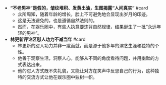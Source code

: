 - **“不老男神”是假的，皱纹堆积、发黄出油，生图揭露“人间真实”** #card
	- 众所周知，随着年龄的增长，脸上不可避免地会显现出岁月的印迹。
	- 这是无法避免的，也是遵循自然法则的。
	- 然而，在娱乐圈中，有些人执意要违背自然规律，结果诞生了一批“永远年轻的男神”。
- **林更新评论区怼人功力不减当年** #card
	- 林更新的怼人功力并非一蹴而就，而是源于他多年的演艺生涯和独特的个性。
	- 他善于观察生活，洞察人心，能够从不同的角度看待问题，并用幽默的方式表达出来。
	- 他的怼人方式既不失礼貌，又能让对方在笑声中反思自己的行为，这种独特的交流方式让他在娱乐圈中独树一帜。